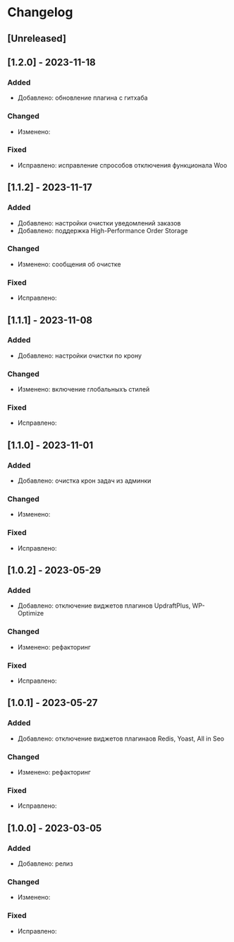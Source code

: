 # Changelog

## [Unreleased]

## [1.2.0] - 2023-11-18

### Added
- Добавлено: обновление плагина с гитхаба

### Changed
- Изменено:

### Fixed
- Исправлено: исправление спрособов отключения функционала Woo


## [1.1.2] - 2023-11-17

### Added
- Добавлено: настройки очистки уведомлений заказов
- Добавлено: поддержка High-Performance Order Storage

### Changed
- Изменено: сообщения об очистке

### Fixed
- Исправлено:

## [1.1.1] - 2023-11-08

### Added
- Добавлено: настройки очистки по крону

### Changed
- Изменено: включение глобальныхъ стилей

### Fixed
- Исправлено:

## [1.1.0] - 2023-11-01

### Added
- Добавлено: очистка крон задач из админки

### Changed
- Изменено: 

### Fixed
- Исправлено:

## [1.0.2] - 2023-05-29

### Added
- Добавлено: отключение виджетов плагинов UpdraftPlus, WP-Optimize

### Changed
- Изменено: рефакторинг

### Fixed
- Исправлено:

## [1.0.1] - 2023-05-27

### Added
- Добавлено: отключение виджетов плагинаов Redis, Yoast, All in Seo

### Changed
- Изменено: рефакторинг

### Fixed
- Исправлено:

## [1.0.0] - 2023-03-05

### Added
- Добавлено: релиз

### Changed
- Изменено:

### Fixed
- Исправлено:




